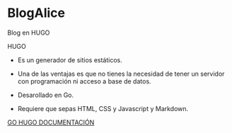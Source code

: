 # BlogAlice
Blog en HUGO

HUGO 

- Es un generador de sitios estáticos.

- Una de las ventajas es que no tienes la necesidad de tener un servidor con programación ni acceso a base de datos.

- Desarollado en Go.

- Requiere que sepas HTML, CSS y Javascript y Markdown.

[GO HUGO DOCUMENTACIÓN](https://gohugo.io/)
